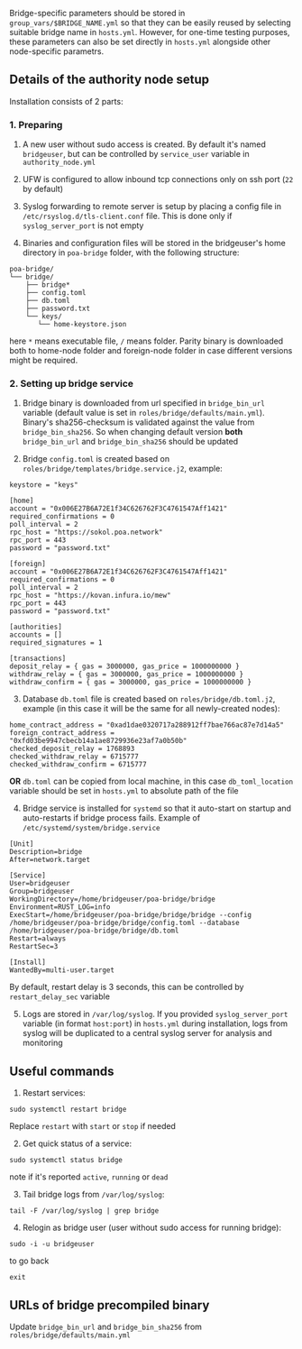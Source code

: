 Bridge-specific parameters should be stored in `group_vars/$BRIDGE_NAME.yml` so that they can be easily reused by selecting suitable bridge name in `hosts.yml`. However, for one-time testing purposes, these parameters can also be set directly in `hosts.yml` alongside other node-specific parametrs.

## Details of the authority node setup
Installation consists of 2 parts:

### 1. Preparing
1. A new user without sudo access is created. By default it's named `bridgeuser`, but can be controlled by `service_user` variable in `authority_node.yml`

2. UFW is configured to allow inbound tcp connections only on ssh port (`22` by default)

3. Syslog forwarding to remote server is setup by placing a config file in `/etc/rsyslog.d/tls-client.conf` file. This is done only if `syslog_server_port` is not empty

4. Binaries and configuration files will be stored in the bridgeuser's home directory in `poa-bridge` folder, with the following structure:
```
poa-bridge/
└── bridge/
    ├── bridge*
    ├── config.toml
    ├── db.toml
    ├── password.txt
    └── keys/
       └── home-keystore.json
```
here `*` means executable file, `/` means folder. Parity binary is downloaded both to home-node folder and foreign-node folder in case different versions might be required.

### 2. Setting up bridge service
1. Bridge binary is downloaded from url specified in `bridge_bin_url` variable (default value is set in `roles/bridge/defaults/main.yml`). Binary's sha256-checksum is validated against the value from `bridge_bin_sha256`. So when changing default version **both** `bridge_bin_url` and `bridge_bin_sha256` should be updated

2. Bridge `config.toml` is created based on `roles/bridge/templates/bridge.service.j2`, example:
```
keystore = "keys"

[home]
account = "0x006E27B6A72E1f34C626762F3C4761547Aff1421"
required_confirmations = 0
poll_interval = 2
rpc_host = "https://sokol.poa.network"
rpc_port = 443
password = "password.txt"

[foreign]
account = "0x006E27B6A72E1f34C626762F3C4761547Aff1421"
required_confirmations = 0
poll_interval = 2
rpc_host = "https://kovan.infura.io/mew"
rpc_port = 443
password = "password.txt"

[authorities]
accounts = []
required_signatures = 1

[transactions]
deposit_relay = { gas = 3000000, gas_price = 1000000000 }
withdraw_relay = { gas = 3000000, gas_price = 1000000000 }
withdraw_confirm = { gas = 3000000, gas_price = 1000000000 }
```

3. Database `db.toml` file is created based on `roles/bridge/db.toml.j2`, example (in this case it will be the same for all newly-created nodes):
```
home_contract_address = "0xad1dae0320717a288912ff7bae766ac87e7d14a5"
foreign_contract_address = "0xfd03be9947cbecb14a1ae8729936e23af7a0b50b"
checked_deposit_relay = 1768893
checked_withdraw_relay = 6715777
checked_withdraw_confirm = 6715777
```
**OR** `db.toml` can be copied from local machine, in this case `db_toml_location` variable should be set in `hosts.yml` to absolute path of the file

4. Bridge service is installed for `systemd` so that it auto-start on startup and auto-restarts if bridge process fails. Example of `/etc/systemd/system/bridge.service`
```
[Unit]
Description=bridge
After=network.target

[Service]
User=bridgeuser
Group=bridgeuser
WorkingDirectory=/home/bridgeuser/poa-bridge/bridge
Environment=RUST_LOG=info
ExecStart=/home/bridgeuser/poa-bridge/bridge/bridge --config /home/bridgeuser/poa-bridge/bridge/config.toml --database /home/bridgeuser/poa-bridge/bridge/db.toml
Restart=always
RestartSec=3

[Install]
WantedBy=multi-user.target
```
By default, restart delay is 3 seconds, this can be controlled by `restart_delay_sec` variable

5. Logs are stored in `/var/log/syslog`. If you provided `syslog_server_port` variable (in format `host:port`) in `hosts.yml` during installation, logs from syslog will be duplicated to a central syslog server for analysis and monitoring

## Useful commands
1. Restart services:
```
sudo systemctl restart bridge
```
Replace `restart` with `start` or `stop` if needed

2. Get quick status of a service:
```
sudo systemctl status bridge
```
note if it's reported `active`, `running` or `dead`

3. Tail bridge logs from `/var/log/syslog`:
```
tail -F /var/log/syslog | grep bridge
```

4. Relogin as bridge user (user without sudo access for running bridge):
```
sudo -i -u bridgeuser
```
to go back
```
exit
```

## URLs of bridge precompiled binary
Update `bridge_bin_url` and `bridge_bin_sha256` from `roles/bridge/defaults/main.yml`
